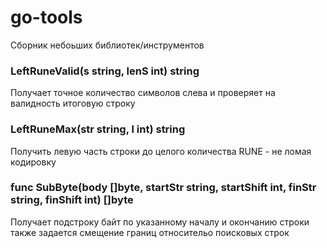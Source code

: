 # go-tools

Сборник небоьших библиотек/инструментов
### LeftRuneValid(s string, lenS int) string
Получает точное количество символов слева и проверяет на валидность итоговую строку 

### LeftRuneMax(str string, l int) string
Получить левую часть строки до целого количества RUNE - не ломая кодировку


### func SubByte(body []byte, startStr string, startShift int, finStr string, finShift int) []byte
Получает подстроку байт по указанному началу и окончанию строки
также задается смещение границ относительо поисковых строк
